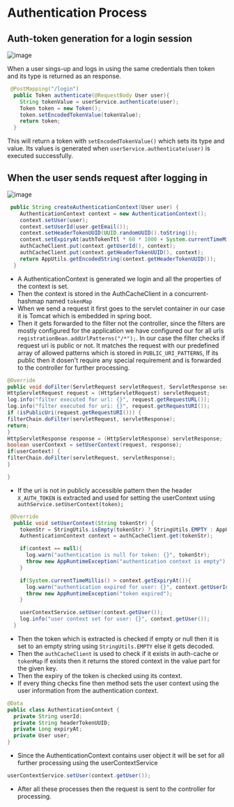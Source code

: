 # Authentication Process
## Auth-token generation for a login session
![image](https://github.com/learning-project-01/bookstore-app/assets/130679461/b2c06cc4-e2a9-40f2-afa8-36695d9f4488)  

When a user sings-up and logs in using the same credentials then token and its type is returned as an response.
```java
 @PostMapping("/login")
  public Token authenticate(@RequestBody User user){
    String tokenValue = userService.authenticate(user);
    Token token = new Token();
    token.setEncodedTokenValue(tokenValue);
    return token;
  }
```
This will return a token with `setEncodedTokenValue()` which sets its type and value. Its values is generated when `userService.authenticate(user)` is executed successfully.
## When the user sends request after logging in
![image](https://github.com/learning-project-01/bookstore-app/assets/130679461/f3b85b8d-9ae8-4139-bcb7-f7dd5d2ff82f)  
```java
 public String createAuthenticationContext(User user) {
    AuthenticationContext context = new AuthenticationContext();
    context.setUser(user);
    context.setUserId(user.getEmail());
    context.setHeaderTokenUUID(UUID.randomUUID().toString());
    context.setExpiryAt(authTokenTtl * 60 * 1000 + System.currentTimeMillis());
    authCacheClient.put(context.getUserId(), context);
    authCacheClient.put(context.getHeaderTokenUUID(), context);
    return AppUtils.getEncodedString(context.getHeaderTokenUUID());
  }
```
- A AuthenticationContext is generated we login and all the properties of the context is set.
- Then the context is stored in the AuthCacheClient in a concurrent-hashmap named `tokenMap`
- When we send a request it first goes to the servlet container in our case it is Tomcat which is embedded in spring boot.  
- Then it gets forwarded to the filter not the controller, since the filters are mostly configured for the application we have configured our for all urls `registrationBean.addUrlPatterns("/*");`. In our case the filter 
checks if request uri is public or not. It matches the request with our predefined array of allowed patterns which is stored in `PUBLIC_URI_PATTERNS`,  If its public then it dosen't require any special requirement and is forwarded to the controller for further processing.
```java
@Override
public void doFilter(ServletRequest servletRequest, ServletResponse servletResponse, FilterChain filterChain) throws IOException, ServletException {
HttpServletRequest request = (HttpServletRequest) servletRequest;
log.info("filter executed for url: {}", request.getRequestURL());
log.info("filter executed for uri: {}", request.getRequestURI());
if (isPublicUri(request.getRequestURI())) {
filterChain.doFilter(servletRequest, servletResponse);
return;
}
HttpServletResponse response = (HttpServletResponse) servletResponse;
boolean userContext = setUserContext(request, response);
if(userContext) {
filterChain.doFilter(servletRequest, servletResponse);
}

}
```
- If the uri is not in publicly accessible pattern then the header `X_AUTH_TOKEN` is extracted and used for setting the userContext using `  authService.setUserContext(token);`

```java
 @Override
  public void setUserContext(String tokenStr) {
    tokenStr = StringUtils.isEmpty(tokenStr) ? StringUtils.EMPTY : AppUtils.getDecodedString(tokenStr);
    AuthenticationContext context = authCacheClient.get(tokenStr);

    if(context == null){
      log.warn("authentication is null for token: {}", tokenStr);
      throw new AppRuntimeException("authentication context is empty");
    }

    if(System.currentTimeMillis() > context.getExpiryAt()){
      log.warn("authentication expired for user: {}", context.getUserId());
      throw new AppRuntimeException("token expired");
    }

    userContextService.setUser(context.getUser());
    log.info("user context set for user: {}", context.getUser());
  }
```
- Then the token which is extracted is checked if empty or null then it is set to an empty string using `StringUtils.EMPTY` else it gets decoded.
- Then the `authCacheClient` is used to check if it exists in auth-cache or `tokenMap` if exists then it returns the stored context in the value part for the given key.
- Then the expiry of the token is checked using its context.
- If every thing checks fine then method sets the user context using the user information from the authentication context.
```java
@Data
public class AuthenticationContext {
  private String userId;
  private String headerTokenUUID;
  private Long expiryAt;
  private User user;
}
``` 
- Since the AuthenticationContext contains user object it will be set for all further processing using the userContextService
```java
userContextService.setUser(context.getUser());
```  
- After all these processes then the request is sent to the controller for processing.